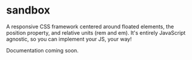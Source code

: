 # sandbox
A responsive CSS framework centered around floated elements, the position property, and relative units (rem and em). It's entirely JavaScript agnostic, so you can implement your JS, your way!

Documentation coming soon. 
